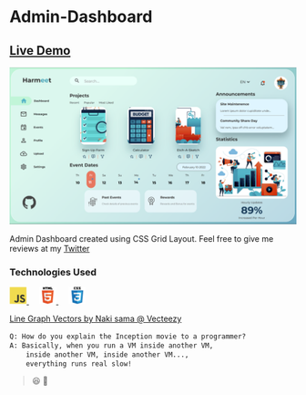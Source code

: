 # Admin-Dashboard

## [Live Demo](https://hmjatt.github.io/Admin-Dashboard/)

![This is an image](https://raw.githubusercontent.com/hmjatt/hmjatt.github.io/master/images/admin-desk-min.png)



Admin Dashboard created using CSS Grid Layout. Feel free to give me reviews at my [Twitter](https://twitter.com/hmjatt/)

### Technologies Used

<a href="https://developer.mozilla.org/en-US/docs/Web/JavaScript" target="_blank" rel="noreferrer"> <img src="https://raw.githubusercontent.com/devicons/devicon/master/icons/javascript/javascript-original.svg" alt="javascript" width="30" height="30"/> </a>  &emsp;   <a href="https://www.w3.org/html/" target="_blank" rel="noreferrer"> <img src="https://raw.githubusercontent.com/devicons/devicon/master/icons/html5/html5-original-wordmark.svg" alt="html5" width="30" height="30"/> </a>  &emsp;   <a href="https://www.w3schools.com/css/" target="_blank" rel="noreferrer"> <img src="https://raw.githubusercontent.com/devicons/devicon/master/icons/css3/css3-original-wordmark.svg" alt="css3" width="30" height="30"/> </a>


<a href="https://www.vecteezy.com/members/naki-sama">Line Graph Vectors by Naki sama @ Vecteezy</a>



    Q: How do you explain the Inception movie to a programmer?
    A: Basically, when you run a VM inside another VM, 
        inside another VM, inside another VM..., 
        everything runs real slow!
>  	
> :laughing:	:space_invader: